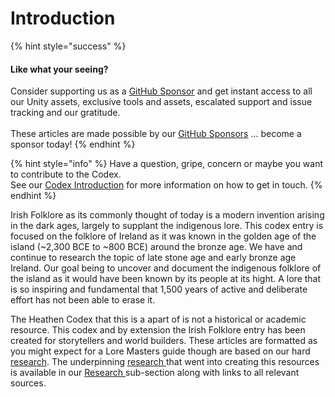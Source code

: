# Introduction

{% hint style="success" %}
#### Like what your seeing?

Consider supporting us as a [GitHub Sponsor](../../../become-a-sponsor.md) and get instant access to all our Unity assets, exclusive tools and assets, escalated support and issue tracking and our gratitude.\
\
These articles are made possible by our [GitHub Sponsors](https://github.com/sponsors/heathen-engineering) ... become a sponsor today!
{% endhint %}

{% hint style="info" %}
Have a question, gripe, concern or maybe you want to contribute to the Codex.\
See our [Codex Introduction](../../introduction/) for more information on how to get in touch.
{% endhint %}

Irish Folklore as its commonly thought of today is a modern invention arising in the dark ages, largely to supplant the indigenous lore. This codex entry is focused on the folklore of Ireland as it was known in the golden age of the island (\~2,300 BCE to \~800 BCE) around the bronze age. We have and continue to research the topic of late stone age and early bronze age Ireland. Our goal being to uncover and document the indigenous folklore of the island as it would have been known by its people at its hight. A lore that is so inspiring and fundamental that 1,500 years of active and deliberate effort has not been able to erase it.

The Heathen Codex that this is a apart of is not a historical or academic resource. This codex and by extension the Irish Folklore entry has been created for storytellers and world builders. These articles are formatted as you might expect for a Lore Masters guide though are based on our hard [research](../research/). The underpinning [research ](../research/)that went into creating this resources is available in our [Research ](../research/)sub-section along with links to all relevant sources.
